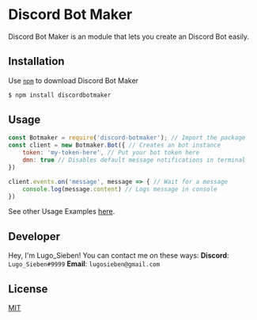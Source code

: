 # Discord Bot Maker

Discord Bot Maker is an module that lets you create an Discord Bot easily.

## Installation

Use [`npm`](https://npmjs.com) to download Discord Bot Maker

```bash
$ npm install discordbotmaker
```

## Usage

```js
const Botmaker = require('discord-botmaker'); // Import the package
const client = new Botmaker.Bot({ // Creates an bot instance
    token: 'my-token-here', // Put your bot token here
    dmn: true // Disables default message notifications in terminal
})

client.events.on('message', message => { // Wait for a message
    console.log(message.content) // Logs message in console
})
```
See other Usage Examples [here](./usage-examples.md).

## Developer

Hey, I'm Lugo_Sieben!
You can contact me on these ways:
__Discord__: `Lugo_Sieben#9999`
__Email__: `lugosieben@gmail.com`

## License
[MIT](https://choosealicense.com/licenses/isc/)